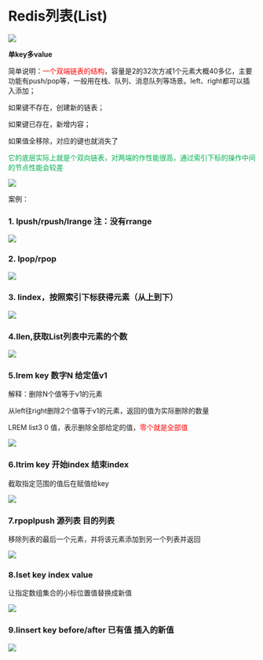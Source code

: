 # Redis列表(List)

![](images/23.redis-List介绍.jpg)

**单key多value**

简单说明：<font color="#ff0000">一个双端链表的结构</font>，容量是2的32次方减1个元素大概40多亿，主要功能有push/pop等，一般用在栈、队列、消息队列等场景。left、right都可以插入添加；

如果键不存在，创建新的链表；

如果键已存在，新增内容；

如果值全移除，对应的键也就消失了

<font color="#00b050">它的底层实际上就是个双向链表，对两端的作性能很高，通过索引下标的操作中间的节点性能会较差</font>

![](images/24.redis-List结构.jpg)

案例：

### 1. lpush/rpush/lrange      注：**没有rrange**

![](images/25.List类型遍历.jpg)

### 2. lpop/rpop

![](images/26.list弹出值命令.jpg)

### 3. lindex，按照索引下标获得元素（从上到下）

![](images/27.List-lindex.jpg)

### 4.llen,获取List列表中元素的个数

![](images/28.List-llen.jpg)

### 5.lrem key 数字N 给定值v1

解释：删除N个值等于v1的元素

从left往right删除2个值等于v1的元素，返回的值为实际删除的数量

LREM list3 0 值，表示删除全部给定的值，<font color="#ff0000">零个就是全部值</font>

![](images/29.List-lrem.jpg)

### 6.ltrim key 开始index 结束index

截取指定范围的值后在赋值给key

![](images/30.List-ltrim.jpg)

### 7.rpoplpush 源列表 目的列表

移除列表的最后一个元素，并将该元素添加到另一个列表并返回

![](images/31.list-rpoplpush.jpg)

### 8.lset key index value

让指定数组集合的小标位置值替换成新值

![](images/32.list-lset.jpg)

### 9.linsert key before/after 已有值 插入的新值

![](images/33.list-linsert.jpg)




